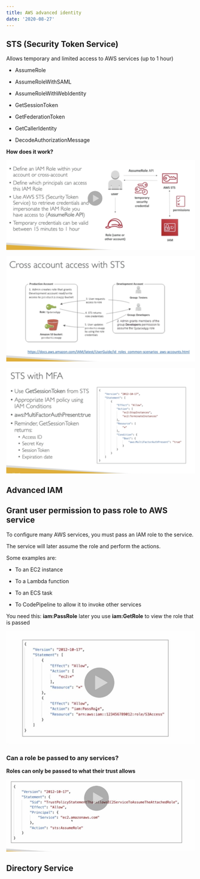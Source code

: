 ```yaml
---
title: AWS advanced identity
date: '2020-08-27'
---
```


## STS (Security Token Service)

Allows temporary and limited access to AWS services (up to 1 hour)

- AssumeRole

- AssumeRoleWithSAML

- AssumeRoleWithWebIdentity

- GetSessionToken

- GetFederationToken

- GetCallerIdentity

* DecodeAuthorizationMessage

**How does it work?**

![role](./role.jpg)

![cross](./cross.jpg)

![mfa](./mfa.jpg)

## Advanced IAM

## Grant user permission to pass role to AWS service

To configure many AWS services, you must pass an IAM role to the service.

The service will later assume the role and perform the actions.

Some examples are:

- To an EC2 instance

- To a Lambda function

- To an ECS task

- To CodePipeline to allow it to invoke other services

You need this: **iam:PassRole**
later you use **iam:GetRole** to view the role that is passed

![pass](./passRole.jpg)

### Can a role be passed to any services?

**Roles can only be passed to what their trust allows**

![trust](./trust.jpg)

## Directory Service
